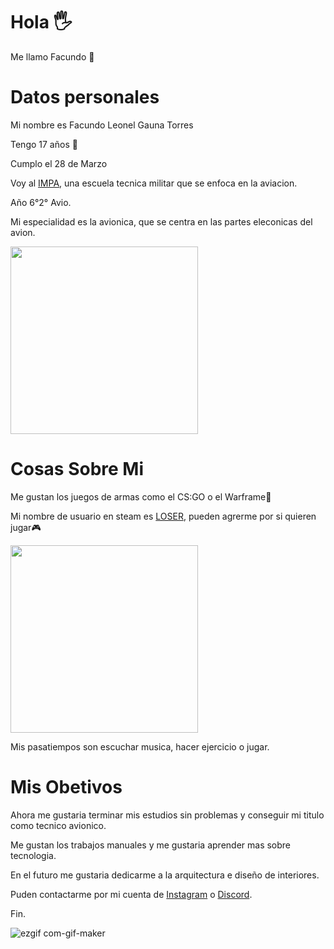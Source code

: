 # Hola 🖐

Me llamo Facundo 🤙

# Datos personales

Mi nombre es Facundo Leonel Gauna Torres

Tengo 17 años 🎈

Cumplo el 28 de Marzo

Voy al [IMPA], una escuela tecnica militar que se enfoca en la aviacion.

Año 6°2° Avio.

Mi especialidad es la avionica, que se centra en las partes eleconicas del avion.

[IMPA]:https://www.impatrq.com/

<img src="https://i.pinimg.com/originals/20/6e/05/206e054ea209983d4dbe72a29ac1b26d.gif" width="300">

# Cosas Sobre Mi

Me gustan los juegos de armas como el CS:GO o el Warframe🔫

Mi nombre de usuario en steam es [LOSER], pueden agrerme por si quieren jugar🎮

[LOSER]: https://steamcommunity.com/profiles/76561198435117493/

<img src="https://media.giphy.com/media/8RvL5KGDdP5i7Ns4gK/giphy.gif" width="300">


Mis pasatiempos son escuchar musica, hacer ejercicio o jugar.

# Mis Obetivos

Ahora me gustaria terminar mis estudios sin problemas y conseguir mi titulo como tecnico avionico.

Me gustan los trabajos manuales y me gustaria aprender mas sobre tecnologia.

En el futuro me gustaria dedicarme a la arquitectura e diseño de interiores.

Puden contactarme por mi cuenta de [Instagram] o [Discord].

[Instagram]:https://www.instagram.com/facuuuu_leonel/

[Discord]:https://discord.com/channels/@me

Fin.

![ezgif com-gif-maker](https://user-images.githubusercontent.com/80328899/110515547-434f4000-80e7-11eb-8535-404e93e1a0b6.gif)


